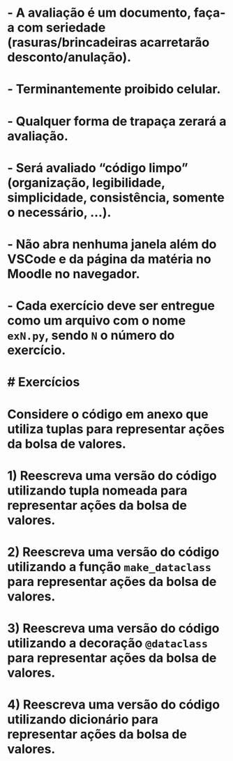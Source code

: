 # - A avaliação é um documento, faça-a com seriedade (rasuras/brincadeiras acarretarão desconto/anulação).

# - Terminantemente proibido celular.

# - Qualquer forma de trapaça zerará a avaliação.

# - Será avaliado “código limpo” (organização, legibilidade, simplicidade, consistência, somente o necessário, …).

# - Não abra nenhuma janela além do VSCode e da página da matéria no Moodle no navegador.

# - Cada exercício deve ser entregue como um arquivo com o nome `exN.py`, sendo `N` o número do exercício.

# # Exercícios

# Considere o código em anexo que utiliza tuplas para representar ações da bolsa de valores.

# 1) Reescreva uma versão do código utilizando tupla nomeada para representar ações da bolsa de valores.

# 2) Reescreva uma versão do código utilizando a função `make_dataclass` para representar ações da bolsa de valores.

# 3) Reescreva uma versão do código utilizando a decoração `@dataclass` para representar ações da bolsa de valores.

# 4) Reescreva uma versão do código utilizando dicionário para representar ações da bolsa de valores.
